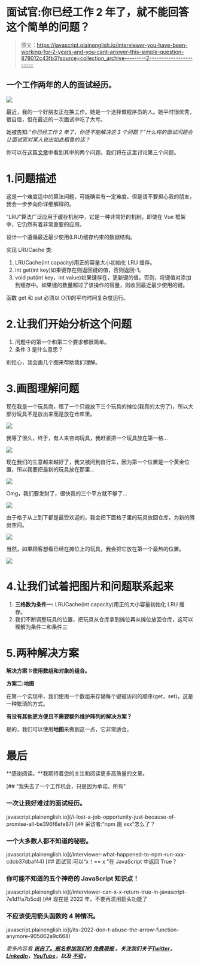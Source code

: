 # 面试官:你已经工作 2 年了，就不能回答这个简单的问题？

> 原文：<https://javascript.plainenglish.io/interviewer-you-have-been-working-for-2-years-and-you-cant-answer-this-simple-question-878012c43fb3?source=collection_archive---------2----------------------->

## 一个工作两年的人的面试经历。

![](img/2065681b6fc0d1d7ef174fb2ded7005b.png)

最近，我的一个好朋友正在换工作。她是一个选择做程序员的人。她平时很优秀，很自信，但在最近的一次面试中吃了大亏。

她被告知:*“你已经工作 2 年了，你还不能解决这 3 个问题？”什么样的面试问题会让面试官对某人说出如此粗鲁的话？*

你可以在这篇[文章](/interviewer-you-have-been-working-for-2-years-and-you-cant-answer-this-simple-question-618a718da6bf)中看到其中的两个问题。我们将在这里讨论第三个问题。

# 1.问题描述

这是一个难度适中的算法问题，可能确实有一定难度。但是请不要担心我的朋友，我会一步步向你详细解释的。

“LRU”算法广泛应用于缓存机制中，它是一种非常好的机制，即使在 Vue 框架中，它仍然有着非常重要的应用。

设计一个遵循最近最少使用(LRU)缓存约束的数据结构。

实现 LRUCache 类:

1.  LRUCache(int capacity)用正的容量大小初始化 LRU 缓存。
2.  int get(int key)如果键存在则返回键的值，否则返回-1。
3.  void put(int key，int value)如果键存在，更新键的值。否则，将键值对添加到缓存中。如果键的数量超过了该操作的容量，则收回最近最少使用的键。

函数 get 和 put 必须以 O(1)的平均时间复杂度运行。

# 2.让我们开始分析这个问题

1.  问题中的第一个和第二个要求都很简单。
2.  条件 3 是什么意思？

别担心，我会画几个图来帮助我们理解。

# 3.画图理解问题

现在我是一个玩具商，租了一个只能放下三个玩具的摊位(我真的太穷了)，所以大部分玩具不是放出来而是放在仓库里。

![](img/74bc92cbe17d85bc0cc8c6087cfb9e41.png)

我等了很久，终于，有人来咨询玩具，我赶紧把一个玩具放在第一格…

![](img/db38537f18cbfebd2ccdf0db63daf457.png)

现在我们的生意越来越好了，我又被问到自行车，因为第一个位置是一个黄金位置，所以我要把最新的玩具放在那里…

![](img/6392b61329bc2e1ba58e2ffd874b2441.png)

Omg，我们要发财了，很快我的三个平方就不够了…

![](img/59c2117fd401229c2a098e7a1a383b88.png)

由于格子从上到下都是最受欢迎的，我会把下面格子里的玩具放回仓库，为新的腾出空间。

![](img/665774afd75272818d942bb803cc2199.png)

当然，如果顾客想看已经在摊位上的玩具，我会把它放在第一个最热的位置。

![](img/d47dc9b46745532e40977f9a7187a970.png)

# 4.让我们试着把图片和问题联系起来

1.  **三格数为条件一:** LRUCache(int capacity)用正的大小容量初始化 LRU 缓存。
2.  我们不断调整玩具的位置，把玩具从仓库拿到摊位再从摊位放回仓库，这可以理解为条件二和条件三

# 5.两种解决方案

**解决方案 1:使用数组和对象的组合。**

**方案二:地图**

在第一个实现中，我们使用一个数组来存储每个键被访问的顺序(get，set)，这是一种繁琐的方式。

**有没有其他更方便且不需要额外维护阵列的解决方案？**

是的，我们可以使用**地图**来做到这一点，它非常适合。

# 最后

**感谢阅读。**我期待着您的关注和阅读更多高质量的文章。

[](/i-lost-a-job-opportunity-just-because-of-promise-all-be396f6efe87) [## “我失去了一个工作机会，只是因为承诺。所有”

### 一次让我好难过的面试经历。

javascript.plainenglish.io](/i-lost-a-job-opportunity-just-because-of-promise-all-be396f6efe87) [](/interviewer-what-happened-to-npm-run-xxx-cdcb37dbaf44) [## 采访者:“npm 跑 xxx”怎么了？

### 一个大多数人都不知道的秘密。

javascript.plainenglish.io](/interviewer-what-happened-to-npm-run-xxx-cdcb37dbaf44) [](/interviewer-can-x-x-return-true-in-javascript-7e1d1fa7b5cd) [## 面试官:可以“x！== x "在 JavaScript 中返回 True？

### 你可能不知道的五个神奇的 JavaScript 知识点！

javascript.plainenglish.io](/interviewer-can-x-x-return-true-in-javascript-7e1d1fa7b5cd) [](/its-2022-don-t-abuse-the-arrow-function-anymore-905862a9c668) [## 现在是 2022 年，不要再滥用箭头功能了

### 不应该使用箭头函数的 4 种情况。

javascript.plainenglish.io](/its-2022-don-t-abuse-the-arrow-function-anymore-905862a9c668) 

*更多内容看* [***说白了。报名参加我们的***](https://plainenglish.io/) **[***免费周报***](http://newsletter.plainenglish.io/) *。关注我们关于*[***Twitter***](https://twitter.com/inPlainEngHQ)，[***LinkedIn***](https://www.linkedin.com/company/inplainenglish/)*，*[***YouTube***](https://www.youtube.com/channel/UCtipWUghju290NWcn8jhyAw)*，以及* [***不和***](https://discord.gg/GtDtUAvyhW) *。***